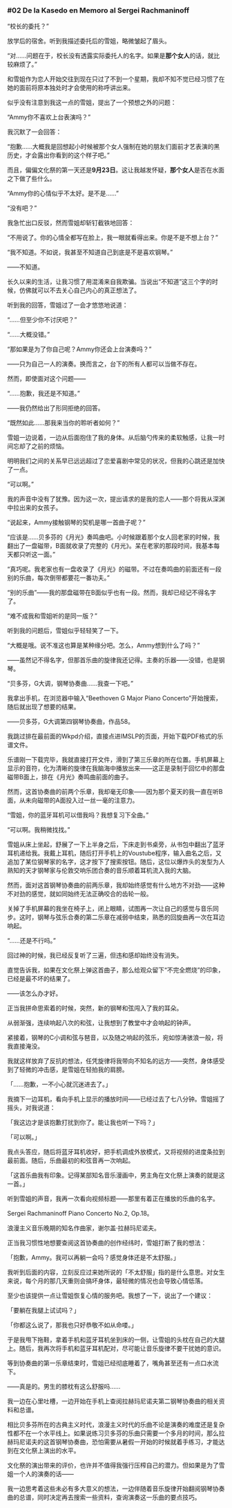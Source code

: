 ### #02 De la Kasedo en Memoro al Sergei Rachmaninoff

“校长的委托？”

放学后的宿舍。听到我描述委托后的雪姐，略微皱起了眉头。

“对……问题在于，校长没有透露实际委托人的名字。如果是**那个女人**的话，就比较麻烦了。”

和雪姐作为恋人开始交往到现在只过了不到一个星期，我却不知不觉已经习惯了在她的面前将原本独处时才会使用的称呼讲出来。

似乎没有注意到我这一点的雪姐，提出了一个预想之外的问题：

“Ammy你不喜欢上台表演吗？”

我沉默了一会回答：

“抱歉……大概我是回想起小时候被那个女人强制在她的朋友们面前才艺表演的黑历史，才会露出你看到的这个样子吧。”

而且，偏偏文化祭的第一天还是**9月23日**。这让我越发怀疑，**那个女人**是否在水面之下做了些什么。

“Ammy你的心情似乎不太好。是不是……”

“没有吧？”

我急忙出口反驳，然而雪姐却斩钉截铁地回答：

“不用说了。你的心情全都写在脸上，我一眼就看得出来。你是不是不想上台？”

“我不知道。不如说，我甚至不知道自己到底是不是喜欢钢琴。”

——不知道。

长久以来的生活，让我习惯了用混淆来自我欺骗。当说出“不知道”这三个字的时候，仿佛就可以不去关心自己内心的真正想法了。

听到我的回答，雪姐过了一会才悠悠地说道：

“……但至少你不讨厌吧？”

“……大概没错。”

“那如果是为了你自己呢？Ammy你还会上台演奏吗？”

——只为自己一人的演奏。换而言之，台下的所有人都可以当做不存在。

然而，即使面对这个问题——

“……抱歉，我还是不知道。”

——我仍然给出了形同拒绝的回答。

“既然如此……那我来当你的聆听者如何？”

雪姐一边说着，一边从后面抱住了我的身体。从后脑勺传来的柔软触感，让我一时间忘却了之前的烦恼。

明明我们之间的关系早已远远超过了恋爱喜剧中常见的状况，但我的心跳还是加快了一点。

“可以啊。”

我的声音中没有了犹豫。因为这一次，提出请求的是我的恋人——那个将我从深渊中拉出来的女孩子。

“说起来，Ammy接触钢琴的契机是哪一首曲子呢？”

“应该是……贝多芬的《月光》奏鸣曲吧。小时候跟着那个女人回老家的时候，我翻出了一盘磁带，B面就收录了完整的《月光》。呆在老家的那段时间，我基本每天都只听这一面。”

“真巧呢。我老家也有一盘收录了《月光》的磁带。不过在奏鸣曲的前面还有一段别的乐曲，每次倒带都要花一番功夫。”

“别的乐曲”——我的那盘磁带在B面似乎也有一段。然而，我却已经记不得名字了。

“难不成我和雪姐听的是同一版？”

听到我的问题后，雪姐似乎轻轻笑了一下。

“大概是哦。说不准这也算是某种缘分吧。怎么，Ammy想到什么了吗？”

——虽然记不得名字，但那首乐曲的旋律我还记得。主奏的乐器——没错，也是钢琴。

“贝多芬，G大调，钢琴协奏曲……我查一下吧。”

我拿出手机，在浏览器中输入“Beethoven G Major Piano Concerto”开始搜索，随后就出现了想要的结果。

——贝多芬，G大调第四钢琴协奏曲，作品58。

我跳过排在最前面的Wkpd介绍，直接点进IMSLP的页面，开始下载PDF格式的乐谱文件。

乐谱刚一下载完毕，我就直接打开文件，滑到了第三乐章的所在位置。手机屏幕上显示的音符，化为清晰的旋律在我脑海中播放出来——这正是录制于回忆中的那盘磁带B面上，排在《月光》奏鸣曲前面的曲子。

然而，这首协奏曲的前两个乐章，我却毫无印象——因为那个夏天的我一直在听B面，从未向磁带的A面投入过一丝一毫的注意力。

“雪姐，你的蓝牙耳机可以借我吗？我想复习下全曲。”

“可以啊。我稍微找找。”

雪姐从床上坐起，舒展了一下上半身之后，下床走到书桌旁，从书包中翻出了蓝牙耳机递给我。我戴上耳机，随后打开手机上的Voustube程序，输入曲名之后，又追加了某位钢琴家的名字，这才按下了搜索按钮。随后，这位以爆炸头的发型为人熟知的天才钢琴家与伦敦交响乐团合奏的音乐顺着耳机流入我的大脑。

然而，面对这首钢琴协奏曲的前两乐章，我却始终感觉有什么地方不对劲——这种不对劲的感觉，就如同始终无法正确咬合的齿轮一般。

关掉了手机屏幕的我坐在椅子上，闭上眼睛，试图再一次让自己的感觉与音乐同步。这时，钢琴与弦乐合奏的第二乐章在减弱中结束，熟悉的回旋曲再一次在耳边响起。

“……还是不行吗。”

回过神的时候，我已经反复听了三遍，但违和感却始终没有消失。

直觉告诉我，如果在文化祭上弹这首曲子，那么给观众留下“不完全燃烧”的印象，已经是最不坏的结果了。

——该怎么办才好。

正当我拼命思索着的时候，突然，新的钢琴和弦闯入了我的耳朵。

从弱渐强，连续响起八次的和弦，让我想到了教堂中才会响起的钟声。

紧接着，钢琴的C小调和弦与琶音，以及随之响起的弦乐，宛如惊涛骇浪一般，将我直接淹没。

我就这样放弃了反抗的想法，任凭旋律将我带向不知名的远方——突然，身体感受到了轻微的冲击感，是雪姐在轻拍我的肩膀。

「……抱歉，一不小心就沉迷进去了。」

我摘下一边耳机，看向手机上显示的播放时间——已经过去了七八分钟。雪姐摇了摇头，对我说道：

「我这边才是该抱歉打扰到你了。能让我也听一下吗？」

「可以啊。」

我点头答应，随后将蓝牙耳机收好，把手机调成外放模式，又将视频的进度条拉到最前面。随后，乐曲最初的和弦音再一次响起。

「这首乐曲我有印象。记得某部知名音乐漫画中，男主角在文化祭上演奏的就是这一首。」

听到雪姐的声音，我再一次看向视频标题——那里有着正在播放的乐曲的名字。

Sergei Rachmaninoff Piano Concerto No.2, Op.18。

浪漫主义音乐晚期的知名作曲家，谢尔盖·拉赫玛尼诺夫。

正当我习惯性地想要查阅这首协奏曲的创作经纬时，雪姐打断了我的想法：

「抱歉，Ammy。我可以再躺一会吗？感觉身体还是不太舒服。」

我听到后面的内容，立刻反应过来她所说的「不太舒服」指的是什么意思。对女生来说，每个月的那几天重则会搞坏身体，最轻微的情况也会导致心情低落。

至少也该提供一点让雪姐恢复心情的服务吧。我想了一下，说出了一个建议：

「要躺在我腿上试试吗？」

「你都这么说了，那我也只好恭敬不如从命喽。」

于是我甩下拖鞋，拿着手机和蓝牙耳机坐到床的一侧，让雪姐的头枕在自己的大腿上。随后，我再次将手机和蓝牙耳机配对，尽可能让音乐旋律不要干扰她的意识。

等到协奏曲的第一乐章结束时，雪姐已经彻底睡着了，嘴角甚至还有一点口水流下。

——真是的。男生的膝枕有这么舒服吗……

我一边在心里吐槽，一边开始在手机上查阅拉赫玛尼诺夫第二钢琴协奏曲的相关资料和总谱。

相比贝多芬所在的古典主义时代，浪漫主义时代的乐曲不论是演奏的难度还是复杂性都不在一个水平线上。如果说练习贝多芬的乐曲只需要一个多月的时间，那么拉赫玛尼诺夫的这首钢琴协奏曲，恐怕需要从暑假一开始的时候就着手练习，才能达到在文化祭上演出的水平。

文化祭的演出带来的评价，也许并不值得我强行压榨自己的潜力。但如果是为了雪姐一个人的演奏的话——

我一边思考着这些未必有多大意义的想法，一边伴随着音乐旋律开始翻阅钢琴协奏曲的总谱，同时决定再去搜索一些资料，查询演奏这一乐曲的要点技巧。
